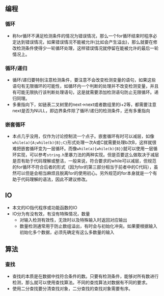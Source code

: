 ## 编程

### 循环

- 称for循环不满足检测条件的情况为错误情况，那么一个for循环结束时程序必定达到错误情况，如果错误情况不能被允许(比如会产生溢出)，那么就要在修改检测条件使得少一轮循环处理，这样错误情况就停留在能被允许的最后一轮情况上。

### 循环/递归

- 循环/递归要特别注意检测条件，要注意不会改变检测变量的语句，如果这些语句有无限循环的可能性，如循环内一个判断的处理并不改变检测变量，并且有可能无限执行该判断处理语句，这是就需要添加检测语句防止无限循环。递归同理。
- 多重指向下，如链表二叉树里的next->next或者数组里的i+2等，都需要注意next是否为NULL，即边界条件除了循环/递归的检测条件，还有多重指向

### 嵌套循环

- 本点几乎没用，仅作为讨论控制流一个点子。嵌套循环有时可以减层，如像`while(a){A;while(b){B};C}`形式处理一次A或C就需要处理b次B，这样就很难把嵌套循环变为一层循环。而像`while(a){while(b){B}}`就可以使用一层循环实现，可以参考`string.h`里暴力法的两种实现。但是否要这么做取决于减层是否有助于代码理解或整洁，一般来说，符合要求的while可以减层，但规范的for循环不符合后者的形式（因为for的第三部分相当于前者中的C代码），虽然可以但是会相当麻烦且脱离for的使用初心。另外规范的for本身就是一个有助于代码理解的语法，因此不建议修改。

## IO

- 本文的IO指代程序或功能函数的IO
- IO分为有没有效，有没有特殊情况，数量
  - 对输入检测有效性，无效时以及特殊输入时返回对应输出
  - 数量检测通常用于防止数组溢出，有时会与初始化冲突。如果要根据输入初始化多个数据，必须先确定有这么多数量的输入

## 算法

### 查找

- 查找的本质是在数据中找符合条件的数。只要有检测条件，能够对所有数进行检测，那么就可以使用查找算法。不同的查找算法对数据有不同的要求。
- 使用二分查找要分清查找对象，二分查找的查找对象需要有序。